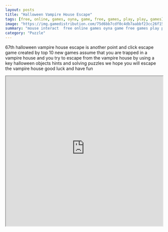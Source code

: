```yaml
---
layout: posts
title: "Halloween Vampire House Escape"
tags: [free, online, games, oyna, game, free, games, play, play, games]
image: "https://img.gamedistribution.com/75d6bb7cdf0c4db7aabbf23cc26f15d5.jpg"
summary: "mouse interact  free online games oyna game free games play play games"
category: "Puzzle"
---
```


67th halloween vampire house escape is another point and click escape game created by top 10 new games assume that you are trapped in a vampire house and you try to escape from the vampire house by using a key halloween objects hints and solving puzzles we hope you will escape the vampire house good luck and have fun

<iframe width="100%" height="480px;" src="https://flash.gamedistribution.com?game=75d6bb7cdf0c4db7aabbf23cc26f15d5"></iframe>